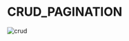 # CRUD_PAGINATION
![crud](https://user-images.githubusercontent.com/96526237/171014149-b36052f7-e03c-4053-966b-ff13b3946c15.gif)
